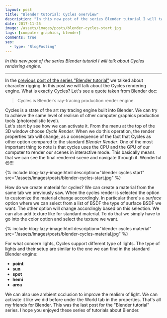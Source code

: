 ```yaml
---
layout: post
title: "Blender tutorial: Cycles overview"
description: "In this new post of the series Blender tutorial I will talk about Cycles."
date: 2017-11-25
image: /assets/images/posts/blender-cycles-start.jpg
tags: [computer graphics, blender]
comments: true
seo:
  - type: "BlogPosting"
---
```

 
*In this new post of the series Blender tutorial I will talk about Cycles rendering engine.*

---

In the [previous post of the series "Blender tutorial"](/2019/03/28/blender-tutorial-14-armatures-character-rigging.html) we talked about character rigging. In this post we will talk about the Cycles rendering engine. What is exactly Cycles?
Let's see a quote taken from Blender doc:

> Cycles is Blender’s ray-tracing production render engine.

Cycles is a state of the art ray tracing engine built into Blender. We can try to achieve the same level of realism 
of other computer graphics production tools (photorealistic level).  
Let's start by see how we can activate it. From the menu at the top of the 3D window choose *Cycle Render*. When we 
do this operation, the render properties tab will change, as a consequence of the fact that Cycles as other option 
compared to the standard *Blender Render*. One of the most important thing to note is that cycles uses the CPU and 
the GPU of our computer to render our scenes in interactive mode. This basically means that we can see the final 
rendered scene and navigate through it. Wonderful :heart_eyes:!!!

{% include blog-lazy-image.html description="blender cycles start" src="/assets/images/posts/blender-cycles-start.jpg" %}

How do we create material for cycles? We can create a material from the same tab we previously saw. When the cycles 
render is selected the option to customize the material change accordingly. In particular there's a *surface* option 
where we can select from a list of BSDF the type of surface BSDF we want. The other option will change accordingly 
based on this selection. We can also add texture like for standard material. To do that we simply have to go into the
 color option and select the texture we want.

{% include blog-lazy-image.html description="blender cycles material" src="/assets/images/posts/blender-cycles-material.jpg" %}

For what concern lights, Cycles support different type of lights. The type of lights and their setup are similar to the
 one we can find in the standard Blender engine:

* **point**
* **sun**
* **spot**
* **hemi**
* **area** 

We can also use ambient occlusion to improve the realism of light. We can activate it like we did before under the 
World tab in the properties. 
That's all my friends for Blender. This was the last post for the "Blender tutorial" series. I hope you enjoyed these series of tutorials about Blender.

